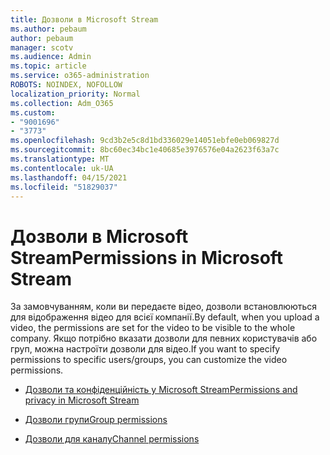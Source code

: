 ```yaml
---
title: Дозволи в Microsoft Stream
ms.author: pebaum
author: pebaum
manager: scotv
ms.audience: Admin
ms.topic: article
ms.service: o365-administration
ROBOTS: NOINDEX, NOFOLLOW
localization_priority: Normal
ms.collection: Adm_O365
ms.custom:
- "9001696"
- "3773"
ms.openlocfilehash: 9cd3b2e5c8d1bd336029e14051ebfe0eb069827d
ms.sourcegitcommit: 8bc60ec34bc1e40685e3976576e04a2623f63a7c
ms.translationtype: MT
ms.contentlocale: uk-UA
ms.lasthandoff: 04/15/2021
ms.locfileid: "51829037"
---
```

# <a name="permissions-in-microsoft-stream"></a><span data-ttu-id="72bae-102">Дозволи в Microsoft Stream</span><span class="sxs-lookup"><span data-stu-id="72bae-102">Permissions in Microsoft Stream</span></span>

<span data-ttu-id="72bae-103">За замовчуванням, коли ви передаєте відео, дозволи встановлюються для відображення відео для всієї компанії.</span><span class="sxs-lookup"><span data-stu-id="72bae-103">By default, when you upload a video, the permissions are set for the video to be visible to the whole company.</span></span> <span data-ttu-id="72bae-104">Якщо потрібно вказати дозволи для певних користувачів або груп, можна настроїти дозволи для відео.</span><span class="sxs-lookup"><span data-stu-id="72bae-104">If you want to specify permissions to specific users/groups, you can customize the video permissions.</span></span>

- [<span data-ttu-id="72bae-105">Дозволи та конфіденційність у Microsoft Stream</span><span class="sxs-lookup"><span data-stu-id="72bae-105">Permissions and privacy in Microsoft Stream</span></span>](https://docs.microsoft.com/stream/portal-permissions)

- [<span data-ttu-id="72bae-106">Дозволи групи</span><span class="sxs-lookup"><span data-stu-id="72bae-106">Group permissions</span></span>](https://docs.microsoft.com/stream/portal-permissions#group-permissions)

- [<span data-ttu-id="72bae-107">Дозволи для каналу</span><span class="sxs-lookup"><span data-stu-id="72bae-107">Channel permissions</span></span>](https://docs.microsoft.com/stream/portal-permissions#channel-permissions)